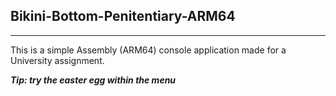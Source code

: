 ## Bikini-Bottom-Penitentiary-ARM64 
---
This is a simple Assembly (ARM64) console application made for a University assignment.

***Tip: try the easter egg within the menu***
